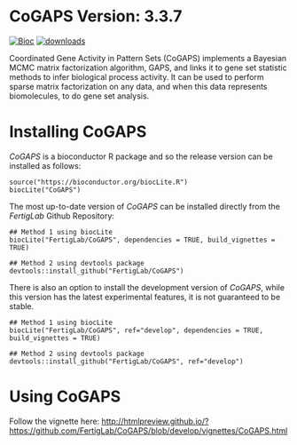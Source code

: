 # CoGAPS Version: 3.3.7

[![Bioc](https://bioconductor.org/images/logo_bioconductor.gif)](https://bioconductor.org/packages/CoGAPS)
[![downloads](https://bioconductor.org/shields/downloads/CancerInSilico.svg)](https://bioconductor.org/packages/CoGAPS)

Coordinated Gene Activity in Pattern Sets (CoGAPS) implements a Bayesian MCMC matrix factorization algorithm, GAPS, and links it to gene set statistic methods to infer biological process activity. It can be used to perform sparse matrix factorization on any data, and when this data represents biomolecules, to do gene set analysis.

# Installing CoGAPS

*CoGAPS* is a bioconductor R package and so the release version can be installed
as follows:

```
source("https://bioconductor.org/biocLite.R")
biocLite("CoGAPS")
```

The most up-to-date version of *CoGAPS* can be installed directly from the 
*FertigLab* Github Repository:

```
## Method 1 using biocLite
biocLite("FertigLab/CoGAPS", dependencies = TRUE, build_vignettes = TRUE)

## Method 2 using devtools package
devtools::install_github("FertigLab/CoGAPS")
```

There is also an option to install the development version of *CoGAPS*, 
while this version has the latest experimental features, it is not guaranteed
to be stable.

```
## Method 1 using biocLite
biocLite("FertigLab/CoGAPS", ref="develop", dependencies = TRUE, build_vignettes = TRUE)

## Method 2 using devtools package
devtools::install_github("FertigLab/CoGAPS", ref="develop")
```

# Using CoGAPS

Follow the vignette here: http://htmlpreview.github.io/?https://github.com/FertigLab/CoGAPS/blob/develop/vignettes/CoGAPS.html